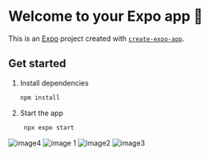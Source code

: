 # Welcome to your Expo app 👋

This is an [Expo](https://expo.dev) project created with [`create-expo-app`](https://www.npmjs.com/package/create-expo-app).

## Get started

1. Install dependencies

   ```bash
   npm install
   ```

2. Start the app

   ```bash
    npx expo start
   ```
![image4](https://github.com/user-attachments/assets/3b148205-d67f-4e35-b34d-07cf6a078674)
![image 1](https://github.com/user-attachments/assets/0742d235-5f99-40b5-9a87-20d47ec42c2c)
![image2](https://github.com/user-attachments/assets/c99eef65-355e-4cf8-98da-54d7ece5b15d)
![image3](https://github.com/user-attachments/assets/4b56351b-e7fd-4003-8f75-f778c971d2df)

